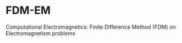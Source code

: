 # FDM-EM
Computational Electromagnetics: Finite Difference Method (FDM) on Electromagnetism problems
